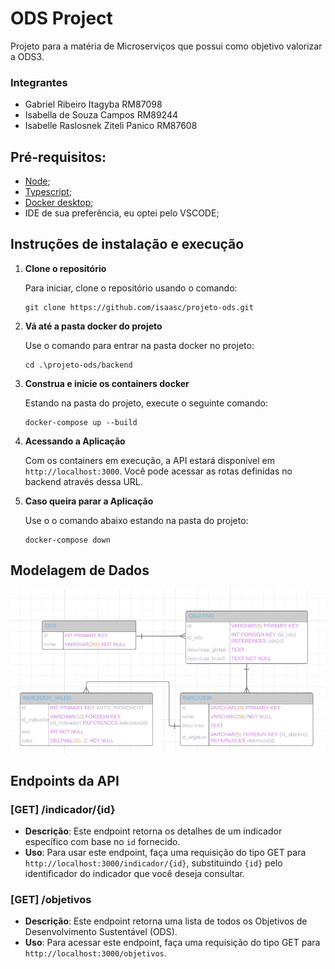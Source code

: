 # ODS Project

Projeto para a matéria de Microserviços que possui como objetivo valorizar a ODS3.

### Integrantes

- Gabriel Ribeiro Itagyba RM87098
- Isabella de Souza Campos RM89244
- Isabelle Raslosnek Ziteli Panico RM87608

## Pré-requisitos:

- [Node](https://nodejs.org/en);
- [Typescript](https://www.typescriptlang.org/download);
- [Docker desktop](https://docs.docker.com/desktop/install/windows-install/);
- IDE de sua preferência, eu optei pelo VSCODE;

## Instruções de instalação e execução

1. **Clone o repositório**

   Para iniciar, clone o repositório usando o comando:

   ```
   git clone https://github.com/isaasc/projeto-ods.git
   ```

2. **Vá até a pasta docker do projeto**

   Use o comando para entrar na pasta docker no projeto:

   ```
   cd .\projeto-ods/backend
   ```

3. **Construa e inicie os containers docker**

   Estando na pasta do projeto, execute o seguinte comando:

   ```
   docker-compose up --build
   ```

4. **Acessando a Aplicação**

   Com os containers em execução, a API estará disponível em `http://localhost:3000`. Você pode acessar as rotas definidas no backend através dessa URL.

5. **Caso queira parar a Aplicação**

   Use o o comando abaixo estando na pasta do projeto:

   ```
   docker-compose down
   ```

## Modelagem de Dados

![Modelagem do banco de dados](/img/modelagem-dados-ods.png)

## Endpoints da API

### [GET] /indicador/{id}

- **Descrição**: Este endpoint retorna os detalhes de um indicador específico com base no `id` fornecido.
- **Uso**: Para usar este endpoint, faça uma requisição do tipo GET para `http://localhost:3000/indicador/{id}`, substituindo `{id}` pelo identificador do indicador que você deseja consultar.

### [GET] /objetivos

- **Descrição**: Este endpoint retorna uma lista de todos os Objetivos de Desenvolvimento Sustentável (ODS).
- **Uso**: Para acessar este endpoint, faça uma requisição do tipo GET para `http://localhost:3000/objetivos`.
